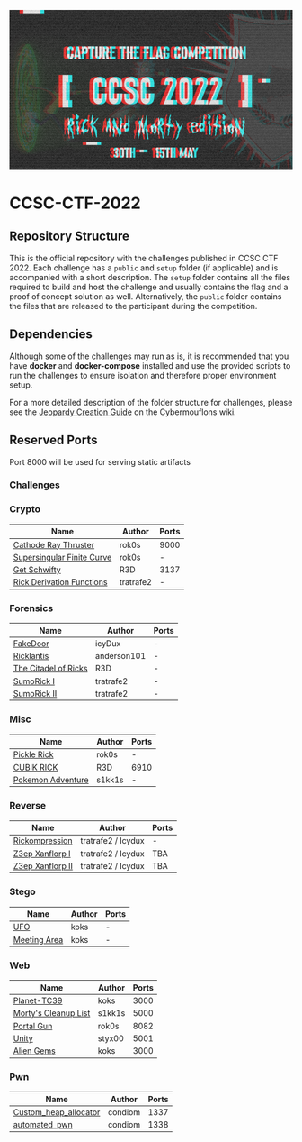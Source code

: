 ![CCSC CTF 2021](_assets/banner.png)

# CCSC-CTF-2022

## Repository Structure

This is the official repository with the challenges published in CCSC CTF 2022. Each challenge has a `public` and `setup` folder (if applicable) and is accompanied with a short description. The `setup` folder contains all the files required to build and host the challenge and usually contains the flag and a proof of concept solution as well. Alternatively, the `public` folder contains the files that are released to the participant during the competition.

## Dependencies

Although some of the challenges may run as is, it is recommended that you have **docker** and **docker-compose** installed and use the provided scripts to run the challenges to ensure isolation and therefore proper environment setup.

For a more detailed description of the folder structure for challenges, please see the [Jeopardy Creation Guide](https://www.notion.so/Jeopardy-CTF-Challenge-Creation-770b62e8556442a3826cb6593d6affa4) on the Cybermouflons wiki.

## Reserved Ports

Port 8000 will be used for serving static artifacts

### Challenges

### Crypto

| Name                                                             | Author    | Ports |
| ---------------------------------------------------------------- | --------- | ----- |
| [Cathode Ray Thruster](crypto/cathode-ray-thruster)              | rok0s     | 9000  |
| [Supersingular Finite Curve](crypto/supersingular-finite-curve/) | rok0s     | -     |
| [Get Schwifty](crypto/get_schwifty)                              | R3D       | 3137  |
| [Rick Derivation Functions](crypto/Rick_Derivation_Functions)    | tratrafe2 | -     |

### Forensics

| Name                                                   | Author      | Ports |
| ------------------------------------------------------ | ----------- | ----- |
| [FakeDoor](forensics/FakeDoor/)                        | icyDux      | -     |
| [Ricklantis](forensics/ricklantis/)                    | anderson101 | -     |
| [The Citadel of Ricks](forensics/the_citadel_of_ricks) | R3D         | -     |
| [SumoRick I](forensics/SumoRick_I)                     | tratrafe2   | -     |
| [SumoRick II](forensics/SumoRick_II)                   | tratrafe2   | -     |

### Misc

| Name                                        | Author | Ports |
| ------------------------------------------- | ------ | ----- |
| [Pickle Rick](misc/pickle-rick)             | rok0s  | -     |
| [CUBIK RICK](misc/CUBIK_RICK)               | R3D    | 6910  |
| [Pokemon Adventure](misc/Pokemon-Adventure) | s1kk1s | -     |

### Reverse

| Name                                         | Author             | Ports |
| -------------------------------------------- | ------------------ | ----- |
| [Rickompression](reverse/Rickompression)     | tratrafe2 / Icydux | -     |
| [Z3ep Xanflorp I](reverse/Z3ep_Xanflorp_I)   | tratrafe2 / Icydux | TBA   |
| [Z3ep Xanflorp II](reverse/Z3ep_Xanflorp_II) | tratrafe2 / Icydux | TBA   |

### Stego

| Name                               | Author | Ports |
| ---------------------------------- | ------ | ----- |
| [UFO](stego/ufo)                   | koks   | -     |
| [Meeting Area](stego/meeting-area) | koks   | -     |

### Web

| Name                                     | Author | Ports |
| ---------------------------------------- | ------ | ----- |
| [Planet-TC39](web/planet-tc39)           | koks   | 3000  |
| [Morty's Cleanup List](web/morty's-list) | s1kk1s | 5000  |
| [Portal Gun](web/portal-gun/)            | rok0s  | 8082  |
| [Unity](web/unity)                       | styx00 | 5001  |
| [Alien Gems](web/alien-gems)             | koks   | 3000  |

### Pwn

| Name                                               | Author  | Ports |
| -------------------------------------------------- | ------- | ----- |
| [Custom_heap_allocator](pwn/custom_heap_allocator) | condiom | 1337  |
| [automated_pwn](pwn/automated_pwn)                 | condiom | 1338  |
